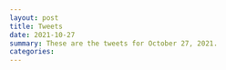```yaml
---
layout: post
title: Tweets
date: 2021-10-27
summary: These are the tweets for October 27, 2021.
categories:
---
```


